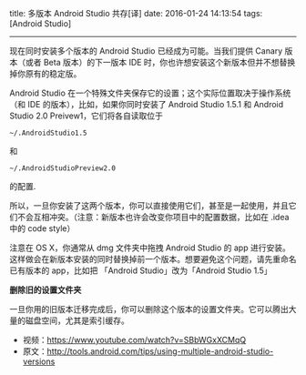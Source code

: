 title: 多版本 Android Studio 共存[译]
date: 2016-01-24 14:13:54
tags: [Android Studio]

---

现在同时安装多个版本的 Android Studio 已经成为可能。当我们提供 Canary 版本（或者 Beta 版本）的下一版本 IDE 时，你也许想安装这个新版本但并不想替换掉你原有的稳定版。

<!-- more -->

Android Studio 在一个特殊文件夹保存它的设置；这个实际位置取决于操作系统（和 IDE 的版本），比如，如果你同时安装了 Android Studio 1.5.1 和 Android Studio 2.0 Preivew1，它们将各自读取位于

    ~/.AndroidStudio1.5

和

    ~/.AndroidStudioPreview2.0

的配置.

所以，一旦你安装了这两个版本，你可以直接使用它们，甚至是一起使用，并且它们不会互相冲突。（注意：新版本也许会改变你项目中的配置数据，比如在 .idea 中的 code style）

注意在 OS X，你通常从 dmg 文件夹中拖拽 Android Studio 的 app 进行安装。这样做会在新版本安装的同时替换掉前一个版本。想要避免这个问题，请先重命名已有版本的 app，比如把 「Android Studio」改为「Android Studio 1.5」

**删除旧的设置文件夹**

一旦你用的旧版本迁移完成后，你可以删除这个版本的设置文件夹。它可以腾出大量的磁盘空间，尤其是索引缓存。

* 视频：https://www.youtube.com/watch?v=SBbWGxXCMqQ
* 原文：http://tools.android.com/tips/using-multiple-android-studio-versions